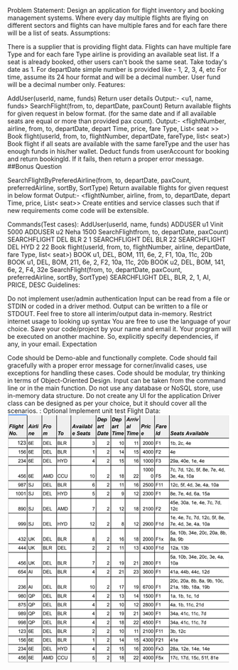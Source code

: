Problem Statement:
Design an application for flight inventory and booking management systems. Where every day multiple flights are flying on different sectors and flights can have multiple fares and for each fare there will be a list of seats.
Assumptions:

There is a supplier that is providing flight data.
Flights can have multiple fare Type and for each fare Type airline is providing an available seat list.
If a seat is already booked, other users can't book the same seat.
Take today's date as 1.
For departDate simple number is provided like - 1, 2, 3, 4, etc
For time, assume its 24 hour format and will be a decimal number.
User fund will be a decimal number only.
Features:

AddUser(userld, name, funds)
Return user details
Output:- <u1, name, funds>
SearchFlight(from, to, departDate, paxCount)
Return available flights for given request in below format. (for the same date and if all available seats are equal or more than provided pax count).
Output:- <flightNumber, airline, from, to, departDate, depart Time, price, fare Type, List< seat >>
Book flight(userld, from, to, flightNumber, departDate, fareType, list< seat>)
Book flight if all seats are available with the same fareType and the user has enough funds in his/her wallet. Deduct funds from userAccount for booking and return bookingld.
If it fails, then return a proper error message.
##Bonus Question

SearchFlightByPreferedAirline(from, to, departDate, paxCount, preferredAirline, sortBy, SortType)
Return available flights for given request in below format
Output:- <flightNumber, airline, from, to, departDate, depart Time, price, List< seat>>
Create entities and service classes such that if new requirements come code will be extensible.

Commands(Test cases):
AddUser(userld, name, funds)
ADDUSER u1 Vinit 5000
ADDUSER u2 Neha 1500
SearchFlightfrom, to, departDate, paxCount)
SEARCHFLIGHT DEL BLR 2 1
SEARCHFLIGHT DEL BLR 22
SEARCHFLIGHT DEL HYD 2 22
Book flight(userld, from, to, flightNumber, airline, departDate, fare Type, list< seat>)
BOOK u1, DEL, BOM, 111, 6e, 2, F1, 10a, 11c, 20b
BOOK u1, DEL, BOM, 211, 6e, 2, F2, 10a, 11c, 20b
BOOK u2, DEL, BOM, 141, 6e, 2, F4, 32e
SearchFlight(from, to, departDate, paxCount, preferredAirline, sortBy, SortType)
SEARCHFLIGHT DEL, BLR, 2, 1, AI, PRICE, DESC
Guidelines:

Do not implement user/admin authentication
Input can be read from a file or STDIN or coded in a driver method.
Output can be written to a file or STDOUT.
Feel free to store all interim/output data in-memory.
Restrict internet usage to looking up syntax
You are free to use the language of your choice.
Save your code/project by your name and email it. Your program will be executed on another machine. So, explicitly specify dependencies, if any, in your email.
Expectation

Code should be Demo-able and functionally complete.
Code should fail gracefully with a proper error message for corner/invalid cases, use exceptions for handling these cases.
Code should be modular, try thinking in terms of Object-Oriented Design.
Input can be taken from the command line or in the main function.
Do not use any database or NoSQL store, use in-memory data structure.
Do not create any Ul for the application
Driver class can be designed as per your choice, but it should cover all the scenarios. : Optional Implement unit test
Flight Data:
![img.png](img.png)